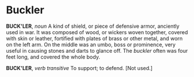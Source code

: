 # Buckler

**BUCK'LER**, _noun_ A kind of shield, or piece of defensive armor, anciently used in war. It was composed of wood, or wickers woven together, covered with skin or leather, fortified with plates of brass or other metal, and worn on the left arm. On the middle was an umbo, boss or prominence, very useful in causing stones and darts to glance off. The _buckler_ often was four feet long, and covered the whole body.

**BUCK'LER**, _verb transitive_ To support; to defend. \[Not used.\]